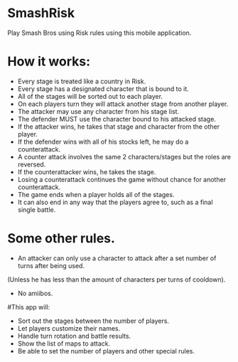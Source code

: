 # SmashRisk
Play Smash Bros using Risk rules using this mobile application.

# How it works:
- Every stage is treated like a country in Risk.
- Every stage has a designated character that is bound to it.
- All of the stages will be sorted out to each player.
- On each players turn they will attack another stage from another player.
- The attacker may use any character from his stage list.
- The defender MUST use the character bound to his attacked stage.
- If the attacker wins, he takes that stage and character from the other player.
- If the defender wins with all of his stocks left, he may do a counterattack.
- A counter attack involves the same 2 characters/stages but the roles are reversed.
- If the counterattacker wins, he takes the stage.
- Losing a counterattack continues the game without chance for another counterattack.
- The game ends when a player holds all of the stages.
- It can also end in any way that the players agree to, such as a final single battle.

# Some other rules.
- An attacker can only use a character to attack after a set number of turns after being used.

(Unless he has less than the amount of characters per turns of cooldown).
- No amiibos.

#This app will:
- Sort out the stages between the number of players.
- Let players customize their names.
- Handle turn rotation and battle results.
- Show the list of maps to attack.
- Be able to set the number of players and other special rules.